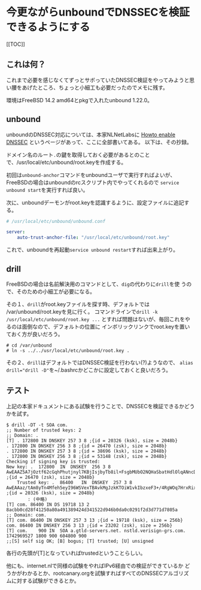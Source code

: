 # 今更ながらunboundでDNSSECを検証できるようにする

[[TOC]]


## これは何？

これまで必要を感じなくてずっとサボっていたDNSSEC検証をやってみようと思
い腰をあげたところ、ちょっと小細工も必要だったのでメモに残す。

環境はFreeBSD 14.2 amd64とpkgで入れたunbound 1.22.0。

## unbound


unboundのDNSSEC対応については、本家NLNetLabsに
[Howto enable DNSSEC](https://nlnetlabs.nl/documentation/unbound/howto-anchor/)
というページがあって、ここに全部書いてある。
以下は、その抄録。

ドメイン名のルート`.`の鍵を取得しておく必要があるとのこと
で、/usr/local/etc/unbound/root.keyを作成する。

初回は`unbound-anchor`コマンドをunboundユーザで実行すればよいが、
FreeBSDの場合はunboundのrcスクリプト内でやってくれるので
`service unbound start`を実行すれば良い。

次に、unboundデーモンがroot.keyを認識するように、設定ファイルに追記す
る。


``` yaml
# /usr/local/etc/unbound/unbound.conf

server:
    auto-trust-anchor-file: "/usr/local/etc/unbound/root.key"
```

これで、unboundを再起動`service unbound restart`すれば出来上がり。

## drill

FreeBSDの場合は名前解決用のコマンドとして、`dig`の代わりに`drill`を使
うので、そのための小細工が必要になる。

その１、`drill`がroot.keyファイルを探す時、デフォルトでは
/var/unbound/root.keyを見に行く。
コマンドラインで`drill -k /usr/local/etc/unbound/root.key ...`
とすれば問題はないが、毎回これをやるのは面倒なので、デフォルトの位置に
インボリックリンクでroot.keyを置いておく方が良いだろう。

``` shell
# cd /var/unbound
# ln -s ../../usr/local/etc/unbound/root.key .
```

その２、`drill`はデフォルトではDNSSEC検証を行わない(?)ようなので、
`alias drill="drill -D"`を~/.bashrcかどこかに設定しておくと良いだろう。

## テスト

上記の本家ドキュメントにある試験を行うことで、DNSSECを検証できるかどう
かを試す。

``` shell
$ drill -DT -t SOA com.
;; Number of trusted keys: 2
;; Domain: .
[T] . 172800 IN DNSKEY 257 3 8 ;{id = 20326 (ksk), size = 2048b}
. 172800 IN DNSKEY 256 3 8 ;{id = 26470 (zsk), size = 2048b}
. 172800 IN DNSKEY 257 3 8 ;{id = 38696 (ksk), size = 2048b}
. 172800 IN DNSKEY 256 3 8 ;{id = 53148 (zsk), size = 2048b}
Checking if signing key is trusted:
New key: .	172800	IN	DNSKEY	256 3 8 AwEAAZ5A7jOztf62cGqhPhutjnyl7KBjIsjbyTb8il+FsgbMUbO2NQHaSbatHdlOlqANncDwSIKZ9ryqd1+Dy1PoGzeTUv95vOJnVVJHlJu7xdavnUmPs+Mh2NV7hDlTTwPn5uXgFxAaxoO9M/YIAC92GryCLjoJEg9JzeevkktEM/sFpmRv4I5jQtlLyRqVbnCzcWpi04XaVLxRKvURkd/Mdb/2RQS3MYvrkEBXuqtnAVBCf6Fx4sgBYOfYvbUuG2diLnGJW/MXvFpctZgQ76+3FwMqAZfR9k5bohL7AF3+jqz4MUiootYoh5koyt7VEnUULxxy6U5PINTGgOC26f3zZuk= ;{id = 26470 (zsk), size = 2048b}
	Trusted key: .	86400	IN	DNSKEY	257 3 8 AwEAAaz/tAm8yTn4Mfeh5eyI96WSVexTBAvkMgJzkKTOiW1vkIbzxeF3+/4RgWOq7HrxRixHlFlExOLAJr5emLvN7SWXgnLh4+B5xQlNVz8Og8kvArMtNROxVQuCaSnIDdD5LKyWbRd2n9WGe2R8PzgCmr3EgVLrjyBxWezF0jLHwVN8efS3rCj/EWgvIWgb9tarpVUDK/b58Da+sqqls3eNbuv7pr+eoZG+SrDK6nWeL3c6H5Apxz7LjVc1uTIdsIXxuOLYA4/ilBmSVIzuDWfdRUfhHdY6+cn8HFRm+2hM8AnXGXws9555KrUB5qihylGa8subX2Nn6UwNR1AkUTV74bU= ;{id = 20326 (ksk), size = 2048b}
        : (中略)
[T] com. 86400 IN DS 19718 13 2 8acbb0cd28f41250a80a491389424d341522d946b0da0c0291f2d3d771d7805a 
;; Domain: com.
[T] com. 86400 IN DNSKEY 257 3 13 ;{id = 19718 (ksk), size = 256b}
com. 86400 IN DNSKEY 256 3 13 ;{id = 23202 (zsk), size = 256b}
[T] com.	900	IN	SOA	a.gtld-servers.net. nstld.verisign-grs.com. 1742969527 1800 900 604800 900
;;[S] self sig OK; [B] bogus; [T] trusted; [U] unsigned
```

各行の先頭が[T]となっていればtrustedということらしい。

他にも、internet.nlで同様の試験をやればIPv6経由での検証ができているか
どうかがわかるとか、rootcanary.orgを試験すればすべてのDNSSECアルゴリズ
ムに対する試験ができるとか。
